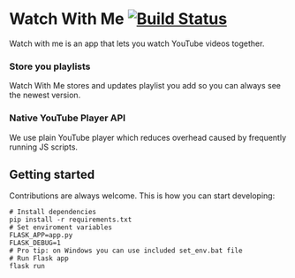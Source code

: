 # Watch With Me [![Build Status](https://travis-ci.org/pr0gramista/watchwithme.svg?branch=master)](https://travis-ci.org/pr0gramista/watchwithme)
Watch with me is an app that lets you watch YouTube videos together.

### Store you playlists
Watch With Me stores and updates playlist you add so you can always see the newest version.

### Native YouTube Player API
We use plain YouTube player which reduces overhead caused by frequently running JS scripts.

## Getting started
Contributions are always welcome. This is how you can start developing:
```
# Install dependencies
pip install -r requirements.txt
# Set enviroment variables
FLASK_APP=app.py
FLASK_DEBUG=1
# Pro tip: on Windows you can use included set_env.bat file
# Run Flask app
flask run
```
